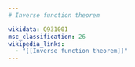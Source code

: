 ```yaml
---
# Inverse function theorem

wikidata: Q931001
msc_classification: 26
wikipedia_links:
  - "[[Inverse function theorem]]"
---
```

